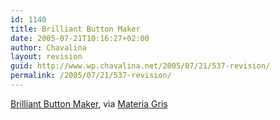 ```yaml
---
id: 1140
title: Brilliant Button Maker
date: 2005-07-21T10:16:27+02:00
author: Chavalina
layout: revision
guid: http://www.wp.chavalina.net/2005/07/21/537-revision/
permalink: /2005/07/21/537-revision/
---
```

<a href="http://www.lucazappa.com/brilliantMaker/buttonImage.php" target="_blank">Brilliant Button Maker</a>, via <a href="http://materiagris.bitacoras.com/archivos/2005/07/21/button_maker" target="_blank">Materia Gris</a>